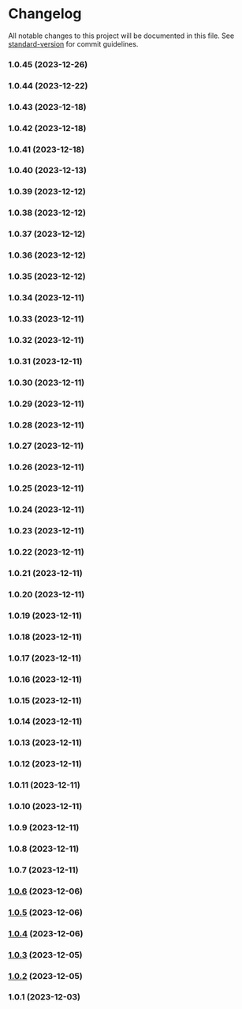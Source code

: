 # Changelog

All notable changes to this project will be documented in this file. See [standard-version](https://github.com/conventional-changelog/standard-version) for commit guidelines.

### 1.0.45 (2023-12-26)

### 1.0.44 (2023-12-22)

### 1.0.43 (2023-12-18)

### 1.0.42 (2023-12-18)

### 1.0.41 (2023-12-18)

### 1.0.40 (2023-12-13)

### 1.0.39 (2023-12-12)

### 1.0.38 (2023-12-12)

### 1.0.37 (2023-12-12)

### 1.0.36 (2023-12-12)

### 1.0.35 (2023-12-12)

### 1.0.34 (2023-12-11)

### 1.0.33 (2023-12-11)

### 1.0.32 (2023-12-11)

### 1.0.31 (2023-12-11)

### 1.0.30 (2023-12-11)

### 1.0.29 (2023-12-11)

### 1.0.28 (2023-12-11)

### 1.0.27 (2023-12-11)

### 1.0.26 (2023-12-11)

### 1.0.25 (2023-12-11)

### 1.0.24 (2023-12-11)

### 1.0.23 (2023-12-11)

### 1.0.22 (2023-12-11)

### 1.0.21 (2023-12-11)

### 1.0.20 (2023-12-11)

### 1.0.19 (2023-12-11)

### 1.0.18 (2023-12-11)

### 1.0.17 (2023-12-11)

### 1.0.16 (2023-12-11)

### 1.0.15 (2023-12-11)

### 1.0.14 (2023-12-11)

### 1.0.13 (2023-12-11)

### 1.0.12 (2023-12-11)

### 1.0.11 (2023-12-11)

### 1.0.10 (2023-12-11)

### 1.0.9 (2023-12-11)

### 1.0.8 (2023-12-11)

### 1.0.7 (2023-12-11)

### [1.0.6](https://github.com/iqbaaaaalf/askYourNotes/compare/v1.0.5...v1.0.6) (2023-12-06)

### [1.0.5](https://github.com/iqbaaaaalf/askYourNotes/compare/v1.0.4...v1.0.5) (2023-12-06)

### [1.0.4](https://github.com/iqbaaaaalf/askYourNotes/compare/v1.0.2...v1.0.4) (2023-12-06)

### [1.0.3](https://github.com/iqbaaaaalf/askYourNotes/compare/v1.0.2...v1.0.3) (2023-12-05)

### [1.0.2](https://github.com/iqbaaaaalf/askYourNotes/compare/v1.0.1...v1.0.2) (2023-12-05)

### 1.0.1 (2023-12-03)
